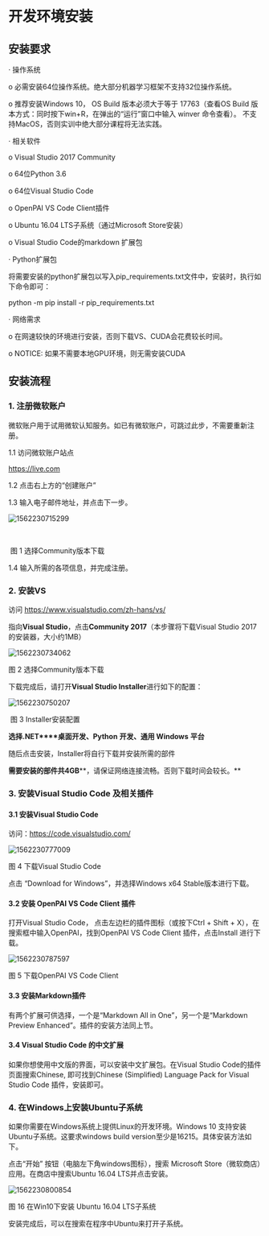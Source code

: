 # 开发环境安装

## 安装要求

·         操作系统

o    必需安装64位操作系统。绝大部分机器学习框架不支持32位操作系统。

o    推荐安装Windows 10， OS Build 版本必须大于等于 17763（查看OS Build 版本方式：同时按下win+R，在弹出的“运行”窗口中输入 winver 命令查看）。 不支持MacOS，否则实训中绝大部分课程将无法实践。

·         相关软件

o    Visual Studio 2017 Community

o    64位Python 3.6

o    64位Visual Studio Code

o    OpenPAI VS Code Client插件

o    Ubuntu 16.04 LTS子系统（通过Microsoft Store安装）

o    Visual Studio Code的markdown 扩展包

·         Python扩展包

将需要安装的python扩展包以写入pip_requirements.txt文件中，安装时，执行如下命令即可：

python -m pip install -r pip_requirements.txt 

·         网络需求

o    在网速较快的环境进行安装，否则下载VS、CUDA会花费较长时间。

o    NOTICE: 如果不需要本地GPU环境，则无需安装CUDA

## 安装流程

### 1.    注册微软账户

微软账户用于试用微软认知服务。如已有微软账户，可跳过此步，不需要重新注册。

 

1.1   访问微软账户站点

<https://live.com> 

1.2   点击右上方的“创建账户”

1.3   输入电子邮件地址，并点击下一步。

![1562230715299](C:\Users\hp\AppData\Roaming\Typora\typora-user-images\1562230715299.png)

 

​                                                  

​                                                               图 1 选择Community版本下载

1.4   输入所需的各项信息，并完成注册。

### 2.    安装VS

访问 <https://www.visualstudio.com/zh-hans/vs/> 

指向**Visual Studio**，点击**Community 2017**（本步骤将下载Visual Studio 2017的安装器，大小约1MB）

   ![1562230734062](C:\Users\hp\AppData\Roaming\Typora\typora-user-images\1562230734062.png)

 图 2 选择Community版本下载

 

下载完成后，请打开**Visual Studio Installer**进行如下的配置：

 ![1562230750207](C:\Users\hp\AppData\Roaming\Typora\typora-user-images\1562230750207.png)

   

​           图 3 Installer安装配置

**选择.NET****桌面开发、Python** **开发、通用 Windows** **平台**

随后点击安装，Installer将自行下载并安装所需的部件

**需要安装的部件共4GB****，请保证网络连接流畅。否则下载时间会较长。**

 

### 3.    安装Visual Studio Code 及相关插件

#### 3.1 安装Visual Studio Code

访问：<https://code.visualstudio.com/>

 ![1562230777009](C:\Users\hp\AppData\Roaming\Typora\typora-user-images\1562230777009.png)

   

 图 4 下载Visual Studio Code

 

点击 “Download for Windows”，并选择Windows x64 Stable版本进行下载。

 

#### 3.2 安装 OpenPAI VS Code Client 插件

打开Visual Studio Code， 点击左边栏的插件图标（或按下Ctrl + Shift + X），在搜索框中输入OpenPAI，找到OpenPAI VS Code Client 插件，点击Install 进行下载。

 ![1562230787597](C:\Users\hp\AppData\Roaming\Typora\typora-user-images\1562230787597.png)  

  图 5 下载OpenPAI VS Code Client

 

#### 3.3 安装Markdown插件

有两个扩展可供选择，一个是“Markdown All in One”，另一个是“Markdown Preview Enhanced”。插件的安装方法同上节。

#### 3.4 Visual Studio Code 的中文扩展

如果你想使用中文版的界面，可以安装中文扩展包。在Visual Studio Code的插件页面搜索Chinese, 即可找到Chinese (Simplified) Language Pack for Visual Studio Code 插件，安装即可。

 

### 4.    在Windows上安装Ubuntu子系统

如果你需要在Windows系统上提供Linux的开发环境。Windows 10 支持安装Ubuntu子系统。这要求windows build version至少是16215。具体安装方法如下。

点击“开始” 按钮（电脑左下角windows图标），搜索 Microsoft Store（微软商店）应用。在商店中搜索Ubuntu 16.04 LTS并点击安装。

  ![1562230800854](C:\Users\hp\AppData\Roaming\Typora\typora-user-images\1562230800854.png) 

   图 16 在Win10下安装 Ubuntu 16.04 LTS子系统

 

安装完成后，可以在搜索在程序中Ubuntu来打开子系统。

 

 

 

 

 